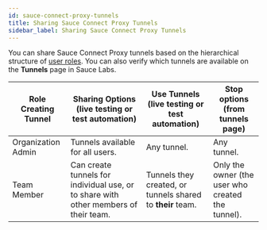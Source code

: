 ```yaml
---
id: sauce-connect-proxy-tunnels
title: Sharing Sauce Connect Proxy Tunnels
sidebar_label: Sharing Sauce Connect Proxy Tunnels
---
```

You can share Sauce Connect Proxy tunnels based on the hierarchical structure of [user roles](/basics/acct-team-mgmt/managing-user-info). You can also verify which tunnels are available on the **Tunnels** page in Sauce Labs.

| Role Creating Tunnel  | Sharing Options (live testing or test automation) | Use Tunnels (live testing or test automation) | Stop options (from tunnels page) |
| ------------- | ------------- | ------------- | ------------- |
| Organization Admin  | Tunnels available for all users.  | Any tunnel.  | Any tunnel.  |
| Team Member  | Can create tunnels for individual use, or to share with other members of their team.  | Tunnels they created, or tunnels shared to **their** team.  | Only the owner (the user who created the tunnel).  |
